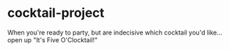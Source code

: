 # cocktail-project
When you're ready to party, but are indecisive which cocktail you'd like... open up "It's Five O'Clocktail!"
